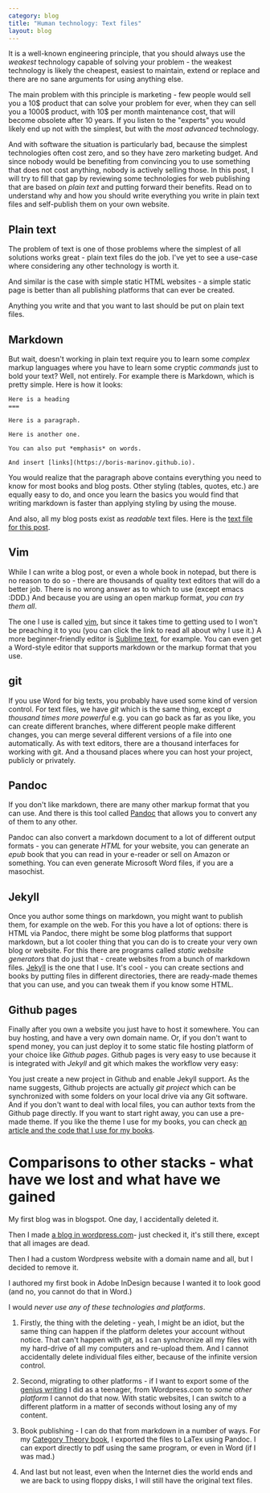 ```yaml
---
category: blog
title: "Human technology: Text files"
layout: blog
---
```


It is a well-known engineering principle, that you should always use the *weakest* technology capable of solving your problem - the weakest technology is likely the cheapest, easiest to maintain, extend or replace and there are no sane arguments for using anything else.

The main problem with this principle is marketing - few people would sell you a 10$ product that can solve your problem for ever, when they can sell you a 1000$ product, with 10$ per month maintenance cost, that will become obsolete after 10 years. If you listen to the "experts" you would likely end up not with the simplest, but with the *most advanced* technology.

And with software the situation is particularly bad, because the simplest technologies often cost zero, and so they have zero marketing budget. And since nobody would be benefiting from convincing you to use something that does not cost anything, nobody is actively selling those. In this post, I will try to fill that gap by reviewing some technologies for web publishing that are based on *plain text* and putting forward their benefits. Read on to understand why and how you should write everything you write in plain text files and self-publish them on your own website.

<!--more-->

Plain text
---

The problem of text is one of those problems where the simplest of all solutions works great - plain text files do the job. I've yet to see a use-case where considering any other technology is worth it. 

And similar is the case with simple static HTML websites - a simple static page is better than all publishing platforms that can ever be created.

Anything you write and that you want to last should be put on plain text files.

Markdown
---

But wait, doesn't working in plain text require you to learn some *complex* markup languages where you have to learn some cryptic *commands* just to bold your text? Well, not entirely. For example there is Markdown, which is pretty simple. Here is how it looks:

```
Here is a heading
=== 

Here is a paragraph.

Here is another one.

You can also put *emphasis* on words.

And insert [links](https://boris-marinov.github.io).

```

You would realize that the paragraph above contains everything you need to know for most books and blog posts. Other styling (tables, quotes, etc.) are equally easy to do, and once you learn the basics you would find that writing markdown is faster than applying styling by using the mouse.

And also, all my blog posts exist as *readable* text files. Here is the [text file for this post](https://raw.githubusercontent.com/boris-marinov/boris-marinov.github.io/master/_posts/blog/2022-02-06-text.md).

Vim
---

While I can write a blog post, or even a whole book in notepad, but there is no reason to do so - there are thousands of quality text editors that will do a better job. There is no wrong answer as to which to use (except emacs :DDD.) And because you are using an open markup format, *you can try them all*.

The one I use is called [vim](/vim-awesome), but since it takes time to getting used to I won't be preaching it to you (you can click the link to read all about why I use it.) A more beginner-friendly editor is [Sublime text](https://www.sublimetext.com/), for example. You can even get a Word-style editor that supports markdown or the markup format that you use.

git
---

If you use Word for big texts, you probably have used some kind of version control. For text files, we have *git* which is the same thing, except *a thousand times more powerful* e.g. you can go back as far as you like, you can create different branches, where different people make different changes, you can merge several different versions of a file into one automatically. As with text editors, there are a thousand interfaces for working with git. And a thousand places where you can host your project, publicly or privately.

Pandoc
---

If you don't like markdown, there are many other markup format that you can use. And there is this tool called [Pandoc](https://pandoc.org/) that allows you to convert any of them to any other. 

Pandoc can also convert a markdown document to a lot of different output formats - you can generate *HTML* for your website, you can generate an *epub* book that you can read in your e-reader or sell on Amazon or something. You can even generate Microsoft Word files, if you are a masochist.

Jekyll
---

Once you author some things on markdown, you might want to publish them, for example on the web. For this you have a lot of options: there is HTML via Pandoc, there might be some blog platforms that support markdown, but a lot cooler thing that you can do is to create your very own blog or website. For this there are programs called *static website generators* that do just that - create websites from a bunch of markdown files. [Jekyll](https://jekyllrb.com/) is the one that I use. It's cool - you can create sections and books by putting files in different directories, there are ready-made themes that you can use, and you can tweak them if you know some HTML. 

Github pages
---

Finally after you own a website you just have to host it somewhere. You can buy hosting, and have a very own domain name. Or, if you don't want to spend money, you can just deploy it to some static file hosting platform of your choice like *Github pages*. Github pages is very easy to use because it is integrated with *Jekyll* and git which makes the workflow very easy: 

You just create a new project in Github and enable Jekyll support. As the name suggests, Github projects are actually *git project* which can be synchronized with some folders on your local drive via any Git software. And if you don't want to deal with local files, you can author texts from the Github page directly. If you want to start right away, you can use a pre-made theme. If you like the theme I use for my books, you can check [an article and the code that I use for my books](https://github.com/boris-marinov/jekyll-book-boilerplate).

Comparisons to other stacks - what have we lost and what have we gained
===

My first blog was in blogspot. One day, I accidentally deleted it.

Then I made [a blog in wordpress.com](https://snowballz.wordpress.com/)- just checked it, it's still there, except that all images are dead.

Then I had a custom Wordpress website with a domain name and all, but I decided to remove it.

I authored my first book in Adobe InDesign because I wanted it to look good (and no, you cannot do that in Word.)

I would *never use any of these technologies and platforms*.

1. Firstly, the thing with the deleting - yeah, I might be an idiot, but the same thing can happen if the platform deletes your account without notice. That can't happen with *git*, as I can synchronize all my files with my hard-drive of all my computers and re-upload them. And I cannot accidentally delete individual files either, because of the infinite version control. 

2. Second, migrating to other platforms - if I want to export some of the [genius writing](https://snowballz.wordpress.com/) I did as a teenager, from Wordpress.com to *some other platform* I cannot do that now. With static websites, I can switch to a different platform in a matter of seconds without losing any of my content.

3. Book publishing - I can do that from markdown in a number of ways. For my [Category Theory book](/category-theory-illustrated), I exported the files to LaTex using Pandoc. I can export directly to pdf using the same program, or even in Word (if I was mad.)

4. And last but not least, even when the Internet dies the world ends and we are back to using floppy disks, I will still have the original text files.
